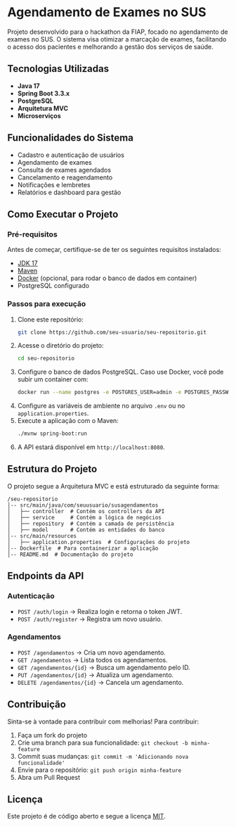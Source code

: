 # Agendamento de Exames no SUS

Projeto desenvolvido para o hackathon da FIAP, focado no agendamento de exames no SUS. O sistema visa otimizar a marcação de exames, facilitando o acesso dos pacientes e melhorando a gestão dos serviços de saúde.

## Tecnologias Utilizadas

- **Java 17**
- **Spring Boot 3.3.x**
- **PostgreSQL**
- **Arquitetura MVC**
- **Microserviços**

## Funcionalidades do Sistema

- Cadastro e autenticação de usuários
- Agendamento de exames
- Consulta de exames agendados
- Cancelamento e reagendamento
- Notificações e lembretes
- Relatórios e dashboard para gestão

## Como Executar o Projeto

### Pré-requisitos

Antes de começar, certifique-se de ter os seguintes requisitos instalados:

- [JDK 17](https://adoptium.net/)
- [Maven](https://maven.apache.org/)
- [Docker](https://www.docker.com/) (opcional, para rodar o banco de dados em container)
- PostgreSQL configurado

### Passos para execução

1. Clone este repositório:
   ```sh
   git clone https://github.com/seu-usuario/seu-repositorio.git
   ```
2. Acesse o diretório do projeto:
   ```sh
   cd seu-repositorio
   ```
3. Configure o banco de dados PostgreSQL. Caso use Docker, você pode subir um container com:
   ```sh
   docker run --name postgres -e POSTGRES_USER=admin -e POSTGRES_PASSWORD=admin -e POSTGRES_DB=agendamentos -p 5432:5432 -d postgres
   ```
4. Configure as variáveis de ambiente no arquivo `.env` ou no `application.properties`.
5. Execute a aplicação com o Maven:
   ```sh
   ./mvnw spring-boot:run
   ```
6. A API estará disponível em `http://localhost:8080`.

## Estrutura do Projeto

O projeto segue a Arquitetura MVC e está estruturado da seguinte forma:

```
/seu-repositorio
│-- src/main/java/com/seuusuario/susagendamentos
│   ├── controller  # Contém os controllers da API
│   ├── service     # Contém a lógica de negócios
│   ├── repository  # Contém a camada de persistência
│   ├── model       # Contém as entidades do banco
│-- src/main/resources
│   ├── application.properties  # Configurações do projeto
│-- Dockerfile  # Para containerizar a aplicação
│-- README.md  # Documentação do projeto
```

## Endpoints da API

### Autenticação

- `POST /auth/login` → Realiza login e retorna o token JWT.
- `POST /auth/register` → Registra um novo usuário.

### Agendamentos

- `POST /agendamentos` → Cria um novo agendamento.
- `GET /agendamentos` → Lista todos os agendamentos.
- `GET /agendamentos/{id}` → Busca um agendamento pelo ID.
- `PUT /agendamentos/{id}` → Atualiza um agendamento.
- `DELETE /agendamentos/{id}` → Cancela um agendamento.

## Contribuição

Sinta-se à vontade para contribuir com melhorias! Para contribuir:

1. Faça um fork do projeto
2. Crie uma branch para sua funcionalidade: `git checkout -b minha-feature`
3. Commit suas mudanças: `git commit -m 'Adicionando nova funcionalidade'`
4. Envie para o repositório: `git push origin minha-feature`
5. Abra um Pull Request

## Licença

Este projeto é de código aberto e segue a licença [MIT](LICENSE).
